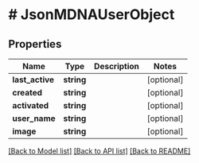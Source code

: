 # # JsonMDNAUserObject

## Properties

Name | Type | Description | Notes
------------ | ------------- | ------------- | -------------
**last_active** | **string** |  | [optional] 
**created** | **string** |  | [optional] 
**activated** | **string** |  | [optional] 
**user_name** | **string** |  | [optional] 
**image** | **string** |  | [optional] 

[[Back to Model list]](../../README.md#documentation-for-models) [[Back to API list]](../../README.md#documentation-for-api-endpoints) [[Back to README]](../../README.md)


